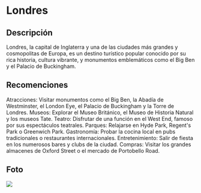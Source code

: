 # Londres

## Descripción
Londres, la capital de Inglaterra y una de las ciudades más grandes y cosmopolitas de Europa, es un destino turístico popular conocido por su rica historia, cultura vibrante, y monumentos emblemáticos como el Big Ben y el Palacio de Buckingham.

## Recomenciones
Atracciones: Visitar monumentos como el Big Ben, la Abadía de Westminster, el London Eye, el Palacio de Buckingham y la Torre de Londres. 
Museos: Explorar el Museo Británico, el Museo de Historia Natural y los museos Tate. 
Teatro: Disfrutar de una función en el West End, famoso por sus espectáculos teatrales. 
Parques: Relajarse en Hyde Park, Regent's Park o Greenwich Park. 
Gastronomía: Probar la cocina local en pubs tradicionales o restaurantes internacionales. 
Entretenimiento: Salir de fiesta en los numerosos bares y clubs de la ciudad. 
Compras: Visitar los grandes almacenes de Oxford Street o el mercado de Portobello Road. 

## Foto
![](https://encrypted-tbn0.gstatic.com/images?q=tbn:ANd9GcTn3uHs13yhLOaku_ci1sULqiMmtUUynK-bYA&s)
